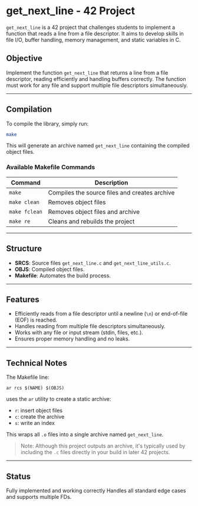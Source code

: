 # get_next_line - 42 Project

`get_next_line` is a 42 project that challenges students to implement a function that reads a line from a file descriptor. It aims to develop skills in file I/O, buffer handling, memory management, and static variables in C.

## Objective

Implement the function `get_next_line` that returns a line from a file descriptor, reading efficiently and handling buffers correctly. The function must work for any file and support multiple file descriptors simultaneously.

---

## Compilation

To compile the library, simply run:

```bash
make
```

This will generate an archive named `get_next_line` containing the compiled object files.

### Available Makefile Commands

| Command       | Description                                 |
|---------------|---------------------------------------------|
| `make`        | Compiles the source files and creates archive |
| `make clean`  | Removes object files                        |
| `make fclean` | Removes object files and archive            |
| `make re`     | Cleans and rebuilds the project             |

---

## Structure

- **SRCS**: Source files `get_next_line.c` and `get_next_line_utils.c`.
- **OBJS**: Compiled object files.
- **Makefile**: Automates the build process.

---

## Features

- Efficiently reads from a file descriptor until a newline (`\n`) or end-of-file (EOF) is reached.
- Handles reading from multiple file descriptors simultaneously.
- Works with any file or input stream (stdin, files, etc.).
- Ensures proper memory handling and no leaks.

---

## Technical Notes

The Makefile line:
```make
ar rcs $(NAME) $(OBJS)
```
uses the `ar` utility to create a static archive:
- `r`: insert object files
- `c`: create the archive
- `s`: write an index

This wraps all `.o` files into a single archive named `get_next_line`.

> Note: Although this project outputs an archive, it's typically used by including the `.c` files directly in your build in later 42 projects.

---

## Status

Fully implemented and working correctly
Handles all standard edge cases and supports multiple FDs.
